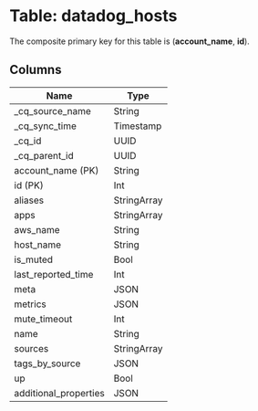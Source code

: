 # Table: datadog_hosts

The composite primary key for this table is (**account_name**, **id**).

## Columns

| Name          | Type          |
| ------------- | ------------- |
|_cq_source_name|String|
|_cq_sync_time|Timestamp|
|_cq_id|UUID|
|_cq_parent_id|UUID|
|account_name (PK)|String|
|id (PK)|Int|
|aliases|StringArray|
|apps|StringArray|
|aws_name|String|
|host_name|String|
|is_muted|Bool|
|last_reported_time|Int|
|meta|JSON|
|metrics|JSON|
|mute_timeout|Int|
|name|String|
|sources|StringArray|
|tags_by_source|JSON|
|up|Bool|
|additional_properties|JSON|